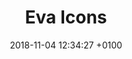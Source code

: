 ---
date: 2018-11-04 12:34:27 +0100
title: Eva Icons
description: A pack of more than 480 beautifully crafted Open Source icons for common actions and items.
link: https://akveo.github.io/eva-icons/
tags:
- Open source
preview: eva.png
category: 
- Visual design
type: Resource
site: Eva Icons
resource-type: 
- _resource-types/icons.md
---